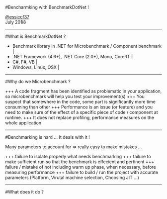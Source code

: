 #Bencharmking with BenchmarkDotNet !

[@essiccf37](https://twitter.com/essiccf37) <br> July 201i8

---

#What is BenchmarkDotNet ?

- Benchmark library in .NET for Microbenchmark / Component benchmark |
- .NET Framework (4.6+), .NET Core (2.0+), Mono, CoreRT |
- C#, F#, VB |
- Windows, Linux, OSX |

---

#Why do we Microbenchmark ?

+++ A code fragment has been identified as problematic in your application, so microbenchmark will help you test your improvement(s)
+++ You suspect that somewhere in the code, some part is significantly more time consuming than other
+++ Performance is an issue (or feature) and you need to make sure of the effect of a specific piece of code / component at runtime.
+++ It does not replace profiling, performance measures on the whole application

---

#Benchmarking is hard ... It deals with it !

Many parameters to account for => really easy to make mistakes  ...

+++ failure to isolate properly what needs benchmarking 
+++ failure to make sufficient run so that the benchmark is effecient and pertinent
+++ failure / mistake of not including warm up phase, when necessary,  before measuring performance 
+++ failure to build / run the project with accurate parameters (Platform, Virutal machine selection, Choosing JIT ...)

---

#What does it do ?

